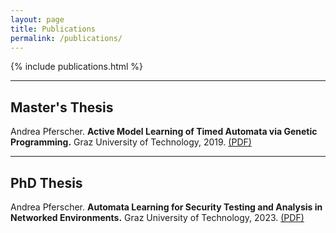 ```yaml
---
layout: page
title: Publications
permalink: /publications/
---
```


{% include publications.html %}

---
## Master's Thesis

Andrea Pferscher. **Active Model Learning of Timed Automata via Genetic Programming.** Graz University of Technology, 2019. [(PDF)](/docs/masters-thesis.pdf)

---
## PhD Thesis

Andrea Pferscher. **Automata Learning for Security Testing and Analysis in Networked Environments.** Graz University of Technology, 2023. [(PDF)](/docs/masters-thesis.pdf)